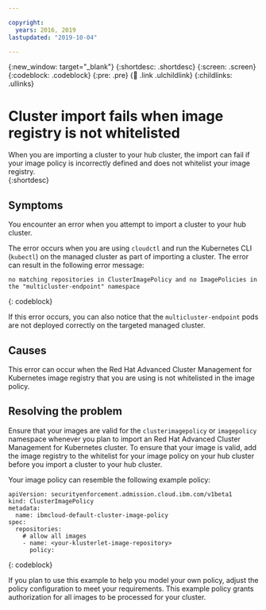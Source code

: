 ```yaml
---

copyright:
  years: 2016, 2019
lastupdated: "2019-10-04"

---
```


{:new_window: target="_blank"}
{:shortdesc: .shortdesc}
{:screen: .screen}
{:codeblock: .codeblock}
{:pre: .pre}
{:child: .link .ulchildlink}
{:childlinks: .ullinks}

# Cluster import fails when image registry is not whitelisted

When you are importing a cluster to your hub cluster, the import can fail if your image policy is incorrectly defined and does not whitelist your image registry.  
{:shortdesc}

## Symptoms

You encounter an error when you attempt to import a cluster to your hub cluster.

The error occurs when you are using `cloudctl` and run the Kubernetes CLI (`kubectl`) on the managed cluster as part of importing a cluster. The error can result in the following error message:

  ```
  no matching repositories in ClusterImagePolicy and no ImagePolicies in the "multicluster-endpoint" namespace
  ```
  {: codeblock}

If this error occurs, you can also notice that the `multicluster-endpoint` pods are not deployed correctly on the targeted managed cluster.

## Causes

This error can occur when the Red Hat Advanced Cluster Management for Kubernetes image registry that you are using is not whitelisted in the image policy.

## Resolving the problem

Ensure that your images are valid for the `clusterimagepolicy` or `imagepolicy` namespace whenever you plan to import an Red Hat Advanced Cluster Management for Kubernetes cluster. To ensure that your image is valid, add the image registry to the whitelist for your image policy on your hub cluster before you import a cluster to your hub cluster.

Your image policy can resemble the following example policy:

```
apiVersion: securityenforcement.admission.cloud.ibm.com/v1beta1
kind: ClusterImagePolicy
metadata:
  name: ibmcloud-default-cluster-image-policy
spec:
  repositories:
    # allow all images
    - name: <your-klusterlet-image-repository>
      policy:

```
{: codeblock}

If you plan to use this example to help you model your own policy, adjust the policy configuration to meet your requirements. This example policy grants authorization for all images to be processed for your cluster.
